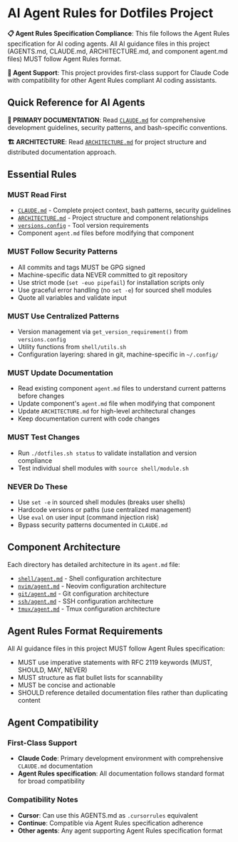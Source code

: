# AI Agent Rules for Dotfiles Project

**📋 Agent Rules Specification Compliance**: This file follows the Agent Rules specification for AI coding agents. All AI guidance files in this project (AGENTS.md, CLAUDE.md, ARCHITECTURE.md, and component agent.md files) MUST follow Agent Rules format.

**🤖 Agent Support**: This project provides first-class support for Claude Code with compatibility for other Agent Rules compliant AI coding assistants.

## Quick Reference for AI Agents

**🎯 PRIMARY DOCUMENTATION**: Read [`CLAUDE.md`](CLAUDE.md) for comprehensive development guidelines, security patterns, and bash-specific conventions.

**🏗️ ARCHITECTURE**: Read [`ARCHITECTURE.md`](ARCHITECTURE.md) for project structure and distributed documentation approach.

## Essential Rules

### MUST Read First
- [`CLAUDE.md`](CLAUDE.md) - Complete project context, bash patterns, security guidelines
- [`ARCHITECTURE.md`](ARCHITECTURE.md) - Project structure and component relationships
- [`versions.config`](versions.config) - Tool version requirements
- Component `agent.md` files before modifying that component

### MUST Follow Security Patterns  
- All commits and tags MUST be GPG signed
- Machine-specific data NEVER committed to git repository
- Use strict mode (`set -euo pipefail`) for installation scripts only
- Use graceful error handling (no `set -e`) for sourced shell modules
- Quote all variables and validate input

### MUST Use Centralized Patterns
- Version management via `get_version_requirement()` from `versions.config`
- Utility functions from `shell/utils.sh`
- Configuration layering: shared in git, machine-specific in `~/.config/`

### MUST Update Documentation
- Read existing component `agent.md` files to understand current patterns before changes
- Update component's `agent.md` file when modifying that component
- Update `ARCHITECTURE.md` for high-level architectural changes
- Keep documentation current with code changes

### MUST Test Changes
- Run `./dotfiles.sh status` to validate installation and version compliance
- Test individual shell modules with `source shell/module.sh`

### NEVER Do These
- Use `set -e` in sourced shell modules (breaks user shells)
- Hardcode versions or paths (use centralized management)
- Use `eval` on user input (command injection risk)
- Bypass security patterns documented in `CLAUDE.md`

## Component Architecture
Each directory has detailed architecture in its `agent.md` file:
- [`shell/agent.md`](shell/agent.md) - Shell configuration architecture
- [`nvim/agent.md`](nvim/agent.md) - Neovim configuration architecture  
- [`git/agent.md`](git/agent.md) - Git configuration architecture
- [`ssh/agent.md`](ssh/agent.md) - SSH configuration architecture
- [`tmux/agent.md`](tmux/agent.md) - Tmux configuration architecture

## Agent Rules Format Requirements
All AI guidance files in this project MUST follow Agent Rules specification:
- MUST use imperative statements with RFC 2119 keywords (MUST, SHOULD, MAY, NEVER)
- MUST structure as flat bullet lists for scannability  
- MUST be concise and actionable
- SHOULD reference detailed documentation files rather than duplicating content

## Agent Compatibility

### First-Class Support
- **Claude Code**: Primary development environment with comprehensive `CLAUDE.md` documentation
- **Agent Rules specification**: All documentation follows standard format for broad compatibility

### Compatibility Notes
- **Cursor**: Can use this AGENTS.md as `.cursorrules` equivalent
- **Continue**: Compatible via Agent Rules specification adherence
- **Other agents**: Any agent supporting Agent Rules specification format
